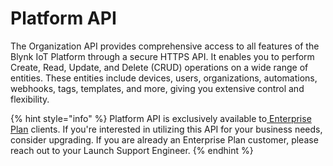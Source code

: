 # Platform API

The Organization API provides comprehensive access to all features of the Blynk IoT Platform through a secure HTTPS API. It enables you to perform Create, Read, Update, and Delete (CRUD) operations on a wide range of entities. These entities include devices, users, organizations, automations, webhooks, tags, templates, and more, giving you extensive control and flexibility.

{% hint style="info" %}
Platform API is exclusively available to[ Enterprise Plan](https://blynk.io/iot-platform-for-business) clients. If you're interested in utilizing this API for your business needs, consider upgrading. If you are already an Enterprise Plan customer, please reach out to your Launch Support Engineer.&#x20;
{% endhint %}
